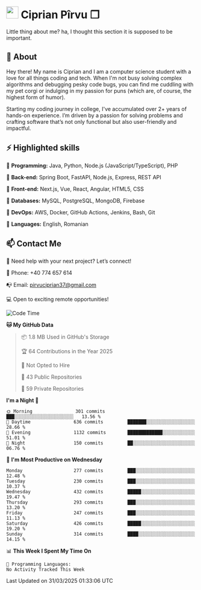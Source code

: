 # <img height="32px" src="https://user-images.githubusercontent.com/74038190/216122041-518ac897-8d92-4c6b-9b3f-ca01dcaf38ee.png"> Ciprian Pîrvu ❐ </h1>

Little thing about me? ha, I thought this section it is supposed to be important.

## 🧐 About

Hey there! My name is Ciprian and I am a computer science student with a love for all things coding and tech. When I'm not busy solving complex algorithms and debugging pesky code bugs, you can find me cuddling with my pet corgi or indulging in my passion for puns (which are, of course, the highest form of humor).

Starting my coding journey in college, I've accumulated over 2+ years of hands-on experience. I’m driven by a passion for solving problems and crafting software that’s not only functional but also user-friendly and impactful.


## ⚡ Highlighted skills

🎯 **Programming:** Java, Python, Node.js (JavaScript/TypeScript), PHP

🎯 **Back-end:** Spring Boot, FastAPI, Node.js, Express, REST API

🎯 **Front-end:** Next.js, Vue, React, Angular, HTML5, CSS

🎯 **Databases:** MySQL, PostgreSQL, MongoDB, Firebase

🎯 **DevOps:** AWS, Docker, GitHub Actions, Jenkins, Bash, Git

🎯 **Languages:** English, Romanian



## 📫 Contact Me

🤝 Need help with your next project? Let’s connect!

📱 Phone: +40 774 657 614

📭 Email: pirvuciprian37@gmail.com


💻 Open to exciting remote opportunities!

<!--START_SECTION:waka-->
![Code Time](http://img.shields.io/badge/Code%20Time-2%2C283%20hrs%2054%20mins-blue)

**🐱 My GitHub Data** 

> 📦 1.8 MB Used in GitHub's Storage 
 > 
> 🏆 64 Contributions in the Year 2025
 > 
> 🚫 Not Opted to Hire
 > 
> 📜 43 Public Repositories 
 > 
> 🔑 59 Private Repositories 
 > 
**I'm a Night 🦉** 

```text
🌞 Morning                301 commits         ███░░░░░░░░░░░░░░░░░░░░░░   13.56 % 
🌆 Daytime                636 commits         ███████░░░░░░░░░░░░░░░░░░   28.66 % 
🌃 Evening                1132 commits        █████████████░░░░░░░░░░░░   51.01 % 
🌙 Night                  150 commits         ██░░░░░░░░░░░░░░░░░░░░░░░   06.76 % 
```
📅 **I'm Most Productive on Wednesday** 

```text
Monday                   277 commits         ███░░░░░░░░░░░░░░░░░░░░░░   12.48 % 
Tuesday                  230 commits         ███░░░░░░░░░░░░░░░░░░░░░░   10.37 % 
Wednesday                432 commits         █████░░░░░░░░░░░░░░░░░░░░   19.47 % 
Thursday                 293 commits         ███░░░░░░░░░░░░░░░░░░░░░░   13.20 % 
Friday                   247 commits         ███░░░░░░░░░░░░░░░░░░░░░░   11.13 % 
Saturday                 426 commits         █████░░░░░░░░░░░░░░░░░░░░   19.20 % 
Sunday                   314 commits         ████░░░░░░░░░░░░░░░░░░░░░   14.15 % 
```


📊 **This Week I Spent My Time On** 

```text
💬 Programming Languages: 
No Activity Tracked This Week
```


 Last Updated on 31/03/2025 01:33:06 UTC
<!--END_SECTION:waka-->
